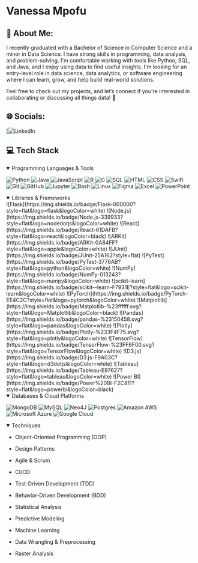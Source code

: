 <h1>Vanessa Mpofu</h1>


## 💫 About Me:
I recently graduated with a Bachelor of Science in Computer Science and a minor in Data Science. I have strong skills in programming, data analysis, and problem-solving. I'm comfortable working with tools like Python, SQL, and Java, and I enjoy using data to find useful insights. I'm looking for an entry-level role in data science, data analytics, or software engineering where I can learn, grow, and help build real-world solutions.

Feel free to check out my projects, and let’s connect if you're interested in collaborating or discussing all things data! 🚀

## 🌐 Socials:
[![LinkedIn](https://www.linkedin.com/in/vanessampofu/)  

## 💻 Tech Stack

  <details open>
  <summary>Programming Languages & Tools</summary>

![Python](https://img.shields.io/badge/Python-3776AB?style=flat&logo=python&logoColor=white)
![Java](https://img.shields.io/badge/Java-007396?style=flat&logo=openjdk&logoColor=white)
![JavaScript](https://img.shields.io/badge/JavaScript-F7DF1E?style=flat&logo=javascript&logoColor=black)
![R](https://img.shields.io/badge/R-276DC3?style=flat&logo=r&logoColor=white)
![C](https://img.shields.io/badge/C-00599C?style=flat&logo=c&logoColor=white)
![SQL](https://img.shields.io/badge/SQL-4479A1?style=flat)
![HTML](https://img.shields.io/badge/HTML5-E34F26?style=flat&logo=html5&logoColor=white)
![CSS](https://img.shields.io/badge/CSS3-1572B6?style=flat&logo=css3&logoColor=white)
![Swift](https://img.shields.io/badge/Swift-FA7343?style=flat&logo=swift&logoColor=white)
![Git](https://img.shields.io/badge/Git-F05032?style=flat&logo=git&logoColor=white)
![GitHub](https://img.shields.io/badge/GitHub-181717?style=flat&logo=github&logoColor=white)
![Jupyter](https://img.shields.io/badge/Jupyter-F37626?style=flat&logo=jupyter&logoColor=white)
![Bash](https://img.shields.io/badge/Bash-4EAA25?style=flat&logo=gnubash&logoColor=white)
![Linux](https://img.shields.io/badge/Linux-FCC624?style=flat&logo=linux&logoColor=black)
![Figma](https://img.shields.io/badge/Figma-F24E1E?style=flat&logo=figma&logoColor=white)
![Excel](https://img.shields.io/badge/Microsoft%20Excel-217346?style=flat&logo=microsoftexcel&logoColor=white)
![PowerPoint](https://img.shields.io/badge/Microsoft%20PowerPoint-B7472A?style=flat&logo=microsoftpowerpoint&logoColor=white)

  </details>
  
  <details open>
  <summary>Libraries & Frameworks</summary>
![Flask](https://img.shields.io/badge/Flask-000000?style=flat&logo=flask&logoColor=white)
![Node.js](https://img.shields.io/badge/Node.js-339933?style=flat&logo=nodedotjs&logoColor=white)
![React](https://img.shields.io/badge/React-61DAFB?style=flat&logo=react&logoColor=black)
![ARKit](https://img.shields.io/badge/ARKit-0A84FF?style=flat&logo=apple&logoColor=white)
![JUnit](https://img.shields.io/badge/JUnit-25A162?style=flat)
![PyTest](https://img.shields.io/badge/PyTest-3776AB?style=flat&logo=python&logoColor=white)
![NumPy](https://img.shields.io/badge/NumPy-013243?style=flat&logo=numpy&logoColor=white)
![scikit-learn](https://img.shields.io/badge/scikit--learn-F7931E?style=flat&logo=scikit-learn&logoColor=white)
![PyTorch](https://img.shields.io/badge/PyTorch-EE4C2C?style=flat&logo=pytorch&logoColor=white)
![Matplotlib](https://img.shields.io/badge/Matplotlib-%23ffffff.svg?style=flat&logo=Matplotlib&logoColor=black) 
![Pandas](https://img.shields.io/badge/pandas-%23150458.svg?style=flat&logo=pandas&logoColor=white) 
![Plotly](https://img.shields.io/badge/Plotly-%233F4F75.svg?style=flat&logo=plotly&logoColor=white) 
![TensorFlow](https://img.shields.io/badge/TensorFlow-%23FF6F00.svg?style=flat&logo=TensorFlow&logoColor=white)
![D3.js](https://img.shields.io/badge/D3.js-F9A03C?style=flat&logo=d3dotjs&logoColor=white)
![Tableau](https://img.shields.io/badge/Tableau-E97627?style=flat&logo=tableau&logoColor=white)
![Power BI](https://img.shields.io/badge/Power%20BI-F2C811?style=flat&logo=powerbi&logoColor=black)
 
  </details>
  
  <details open>
  <summary>Databases & Cloud Platforms</summary>
  
  ![MongoDB](https://img.shields.io/badge/MongoDB-%234ea94b.svg?style=flat&logo=mongodb&logoColor=white) 
  ![MySQL](https://img.shields.io/badge/MySQL-4479A1.svg?style=flat&logo=mysql&logoColor=white) 
  ![Neo4J](https://img.shields.io/badge/Neo4j-008CC1?style=flat&logo=neo4j&logoColor=white) 
  ![Postgres](https://img.shields.io/badge/Postgres-%23316192.svg?style=flat&logo=postgresql&logoColor=white) 
  ![Amazon AWS](https://img.shields.io/badge/Amazon_AWS-FF9900?style=flat&logo=amazonaws&logoColor=white)
  ![Microsoft Azure](https://img.shields.io/badge/Microsoft_Azure-0078D4?style=flat&logo=microsoftazure&logoColor=white) 
  ![Google Cloud](https://img.shields.io/badge/GoogleCloud-%234285F4.svg?style=flat&logo=google-cloud&logoColor=white) 
  </details>
  

  
  <details open>
  <summary>Techniques</summary>
  
- Object-Oriented Programming (OOP)
- Design Patterns
- Agile & Scrum
- CI/CD
- Test-Driven Development (TDD)
- Behavior-Driven Development (BDD)
- Statistical Analysis
- Predictive Modeling
- Machine Learning
- Data Wrangling & Preprocessing
- Raster Analysis

  </details>
  




